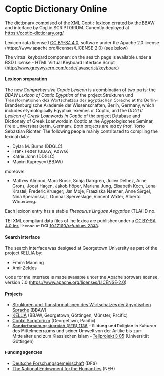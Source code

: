 # Coptic Dictionary Online
The dictionary comprised of the XML Coptic lexicon created by the BBAW and interface by Coptic SCRIPTORIUM.  Currently deployed at https://coptic-dictionary.org/

Lexicon data licensed [CC BY-SA 4.0](https://creativecommons.org/licenses/by-sa/4.0/), software under the Apache 2.0 license (https://www.apache.org/licenses/LICENSE-2.0) (see below)

The virtual keyboard component on the search page is available under a BSD License - HTML Virtual Keyboard Interface Script (http://www.greywyvern.com/code/javascript/keyboard)

#### Lexicon preparation

The new *Comprehensive Coptic Lexicon* is a combination of two parts: the *BBAW Lexicon of Coptic Egyptian* of the project Strukturen und Transformationen des Wortschatzes der ägyptischen Sprache at the Berlin-Brandenburgische Akademie der Wissenschaften, Berlin, Germany, which includes etymologically Egyptian lexemes of Coptic, and the *DDGLC Lexicon of Greek Loanwords in Coptic* of the project Database and Dictionary of Greek Loanwords in Coptic at the Ägyptologisches Seminar, Freie Universität Berlin, Germany. Both projects are led by Prof. Tonio Sebastian Richter. The following people mainly contributed to compiling the lexical data:
  * Dylan M. Burns (DDGLC)
  * Frank Feder (BBAW, AdWG)
  * Katrin John (DDGLC)
  * Maxim Kupreyev (BBAW)

moreover
  * Mathew Almond, Marc Brose, Sonja Dahlgren, Julien Delhez, Anne Grons, Joost Hagen, Jakob Höper, Mariana Jung, Elisabeth Koch, Lena Krastel, Frederic Krueger, Jan Moje, Franziska Naether, Anne Sörgel, Nina Speranskaja, Gunnar Sperveslage, Vincent Walter, Alberto Winterberg.

Each lexicon entry has a stable *Thesaurus Linguae Aegyptiae* (TLA) ID no.

TEI XML compliant data files of the lexica are published  under a [CC BY-SA 4.0 Int.](https://creativecommons.org/licenses/by-sa/4.0/) license at DOI [10.17169/refubium-2333](https://doi.org/10.17169/refubium-2333).

#### Search interface

The search interface was designed at Georgetown University as part of the project KELLIA by:  
  * Emma Manning  
  * Amir Zeldes
  
Code for the interface is made available under the Apache software license, version 2.0 (https://www.apache.org/licenses/LICENSE-2.0)


#### Projects

  * [Strukturen und Transformationen des Wortschatzes der ägyptischen Sprache](https://www.saw-leipzig.de/de/projekte/strukturen-und-transformationen-des-wortschatzes-der-aegyptischen-sprache) (BBAW)
  * [KELLIA](http://kellia.uni-goettingen.de/) (BBAW, Georgetown, Göttingen, Münster, Pacific)  
  * [Coptic Scriptorium](http://copticscriptorium.org/) (Georgetown, Pacific)  
  * [Sonderforschungsbereich (SFB) 1136](http://www.uni-goettingen.de/de/517150.html) - Bildung und Religion in Kulturen des Mittelmeerraums und seiner Umwelt von der Antike bis zum Mittelalter und zum Klassischen Islam - [Teilprojekt B 05](http://www.uni-goettingen.de/de/521144.html) (Universität Göttingen)  

#### Funding agencies

  * [Deutsche Forschungsgemeinschaft](http://dfg.de) (DFG)  
  * [The National Endowment for the Humanities](https://www.neh.gov) (NEH)  
